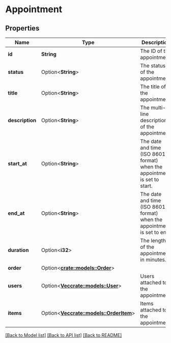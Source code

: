 # Appointment

## Properties

Name | Type | Description | Notes
------------ | ------------- | ------------- | -------------
**id** | **String** | The ID of the appointment. | 
**status** | Option<**String**> | The status of the appointment. | [optional]
**title** | Option<**String**> | The title of the appointment. | [optional]
**description** | Option<**String**> | The multi-line description of the appointment. | [optional]
**start_at** | Option<**String**> | The date and time (ISO 8601 format) when the appointment is set to start. | [optional]
**end_at** | Option<**String**> | The date and time (ISO 8601 format) when the appointment is set to end. | [optional]
**duration** | Option<**i32**> | The length of the appointment in minutes. | [optional]
**order** | Option<[**crate::models::Order**](Order.md)> |  | [optional]
**users** | Option<[**Vec<crate::models::User>**](User.md)> | Users attached to the appointment. | [optional]
**items** | Option<[**Vec<crate::models::OrderItem>**](OrderItem.md)> | Items attached to the appointment. | [optional]

[[Back to Model list]](../README.md#documentation-for-models) [[Back to API list]](../README.md#documentation-for-api-endpoints) [[Back to README]](../README.md)


